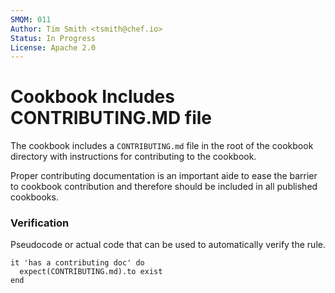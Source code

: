 ```yaml
---
SMQM: 011
Author: Tim Smith <tsmith@chef.io>
Status: In Progress
License: Apache 2.0
---
```


# Cookbook Includes CONTRIBUTING.MD file

The cookbook includes a `CONTRIBUTING.md` file in the root of the cookbook directory with instructions for contributing to the cookbook.

Proper contributing documentation is an important aide to ease the barrier to cookbook contribution and therefore should be included in all published cookbooks.

### Verification

Pseudocode or actual code that can be used to automatically verify the rule.

    it 'has a contributing doc' do
      expect(CONTRIBUTING.md).to exist
    end
